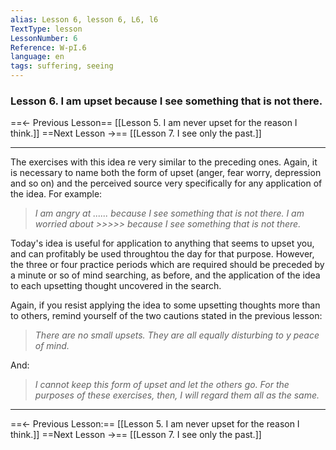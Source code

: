 ```yaml
---
alias: Lesson 6, lesson 6, L6, l6
TextType: lesson
LessonNumber: 6
Reference: W-pI.6
language: en
tags: suffering, seeing
---
```


### Lesson 6. I am upset because I see something that is not there.


==<- Previous Lesson== [[Lesson 5. I am never upset for the reason I think.]]
==Next Lesson ->== [[Lesson 7. I see only the past.]]
***

The exercises with this idea re very similar to the preceding ones. Again, it is necessary to name both the form of upset (anger, fear worry, depression and so on) and the perceived source very specifically for any application of the idea. For example:

>_I am angry at ...... because I see something that is not there.
>I am worried about >>>>> because I see something that is not there._

Today's idea is useful for application to anything that seems to upset you, and can profitably be used throughtou the day for that purpose. However, the three or four practice periods which are required should be preceded by a minute or so of mind searching, as before, and the application of the idea to each upsetting thought uncovered in the search.

Again, if you resist applying the idea to some upsetting thoughts more than to others, remind yourself of the two cautions stated in the previous lesson:

>_There are no small upsets. They are all equally disturbing to y peace of mind._

And:
>_I cannot keep this form of upset and let the others go. For the purposes of these exercises, then, I will regard them all as the same._

***

==<- Previous Lesson:== [[Lesson 5. I am never upset for the reason I think.]]
==Next Lesson ->== [[Lesson 7. I see only the past.]]

